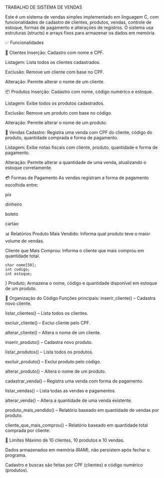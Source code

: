 TRABALHO DE SISTEMA DE VENDAS

Este é um sistema de vendas simples implementado em linguagem C, com funcionalidades de cadastro de clientes, produtos, vendas, controle de estoque, formas de pagamento e alterações de registros. O sistema usa estruturas (structs) e arrays fixos para armazenar os dados em memória.

✅ Funcionalidades

👤 Clientes
Inserção: Cadastro com nome e CPF.

Listagem: Lista todos os clientes cadastrados.

Exclusão: Remove um cliente com base no CPF.

Alteração: Permite alterar o nome de um cliente.

📦 Produtos
Inserção: Cadastro com nome, código numérico e estoque.

Listagem: Exibe todos os produtos cadastrados.

Exclusão: Remove um produto com base no código.

Alteração: Permite alterar o nome de um produto.

🧾 Vendas
Cadastro: Registra uma venda com CPF do cliente, código do produto, quantidade comprada e forma de pagamento.

Listagem: Exibe notas fiscais com cliente, produto, quantidade e forma de pagamento.

Alteração: Permite alterar a quantidade de uma venda, atualizando o estoque corretamente.

💳 Formas de Pagamento
As vendas registram a forma de pagamento escolhida entre:

pix

dinheiro

boleto

cartao

📊 Relatórios
Produto Mais Vendido: Informa qual produto teve o maior volume de vendas.

Cliente que Mais Comprou: Informa o cliente que mais comprou em quantidade total.


    char nome[50];
    int codigo;
    int estoque;
} Produto;
Armazena o nome, código e quantidade disponível em estoque de um produto.

🧾 Organização do Código
Funções principais:
inserir_cliente() – Cadastra novo cliente.

listar_clientes() – Lista todos os clientes.

excluir_cliente() – Exclui cliente pelo CPF.

alterar_cliente() – Altera o nome de um cliente.

inserir_produto() – Cadastra novo produto.

listar_produtos() – Lista todos os produtos.

excluir_produto() – Exclui produto pelo código.

alterar_produto() – Altera o nome de um produto.

cadastrar_venda() – Registra uma venda com forma de pagamento.

listar_vendas() – Lista todas as vendas e pagamentos.

alterar_venda() – Altera a quantidade de uma venda existente.

produto_mais_vendido() – Relatório baseado em quantidade de vendas por produto.

cliente_que_mais_comprou() – Relatório baseado em quantidade total comprada por cliente.

🔢 Limites
Máximo de 10 clientes, 10 produtos e 10 vendas.

Dados armazenados em memória (RAM), não persistem após fechar o programa.

Cadastro e buscas são feitas por CPF (clientes) e código numérico (produtos).
